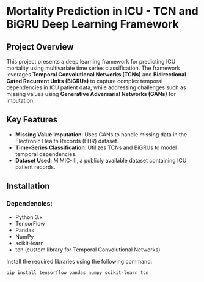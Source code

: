 # **Mortality Prediction in ICU - TCN and BiGRU Deep Learning Framework**

## **Project Overview**
This project presents a deep learning framework for predicting ICU mortality using multivariate time series classification. The framework leverages **Temporal Convolutional Networks (TCNs)** and **Bidirectional Gated Recurrent Units (BiGRUs)** to capture complex temporal dependencies in ICU patient data, while addressing challenges such as missing values using **Generative Adversarial Networks (GANs)** for imputation.

## **Key Features**
- **Missing Value Imputation**: Uses GANs to handle missing data in the Electronic Health Records (EHR) dataset.
- **Time-Series Classification**: Utilizes TCNs and BiGRUs to model temporal dependencies.
- **Dataset Used**: MIMIC-III, a publicly available dataset containing ICU patient records.

## **Installation**

### **Dependencies:**
- Python 3.x
- TensorFlow
- Pandas
- NumPy
- scikit-learn
- tcn (custom library for Temporal Convolutional Networks)

Install the required libraries using the following command:

```bash
pip install tensorflow pandas numpy scikit-learn tcn
